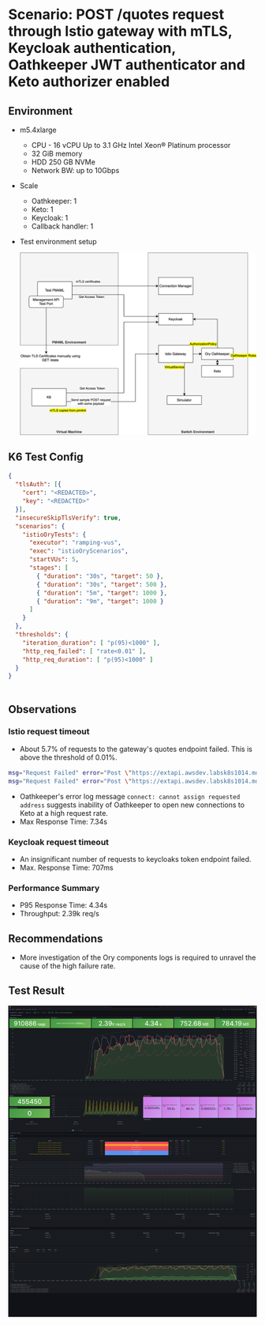 # Scenario: POST /quotes request through Istio gateway with mTLS, Keycloak authentication, Oathkeeper JWT authenticator and Keto authorizer enabled

## Environment

- m5.4xlarge
  - CPU - 16 vCPU Up to 3.1 GHz Intel Xeon® Platinum processor
  - 32 GiB memory
  - HDD 250 GB NVMe
  - Network BW: up to 10Gbps
- Scale
  - Oathkeeper: 1
  - Keto: 1
  - Keycloak: 1
  - Callback handler: 1
- Test environment setup
  
  ![Alt text](../../images/env.svg)

## K6 Test Config

```JSON
{
  "tlsAuth": [{
    "cert": "<REDACTED>",
    "key": "<REDACTED>"
  }],
  "insecureSkipTlsVerify": true, 
  "scenarios": {
    "istioOryTests": {
      "executor": "ramping-vus",
      "exec": "istioOryScenarios",
      "startVUs": 5,
      "stages": [
        { "duration": "30s", "target": 50 },
        { "duration": "30s", "target": 500 },
        { "duration": "5m", "target": 1000 },
        { "duration": "9m", "target": 1000 }
      ]
    }
  },
  "thresholds": {
    "iteration_duration": [ "p(95)<1000" ],
    "http_req_failed": [ "rate<0.01" ],
    "http_req_duration": [ "p(95)<1000" ]
  }
}
  
```

## Observations
### Istio request timeout
- About 5.7% of requests to the gateway's quotes endpoint failed. This is above the threshold of 0.01%.
```bash
msg="Request Failed" error="Post \"https://extapi.awsdev.labsk8s1014.mojaloop.live/quotes\": dial: i/o timeout"
msg="Request Failed" error="Post \"https://extapi.awsdev.labsk8s1014.mojaloop.live/quotes\": request timeout"
``` 
- Oathkeeper's error log message `connect: cannot assign requested address` suggests inability of Oathkeeper to open new connections to Keto at a high request rate.
- Max Response Time: 7.34s

### Keycloak request timeout 
- An insignificant number of requests to keycloaks token endpoint failed.
- Max. Response Time: 707ms

### Performance Summary
- P95 Response Time: 4.34s
- Throughput: 2.39k req/s

## Recommendations

- More investigation of the Ory components logs is required to unravel the cause of the high failure rate.

## Test Result
![Test Result](<images/Official k6 Test Result.png>)